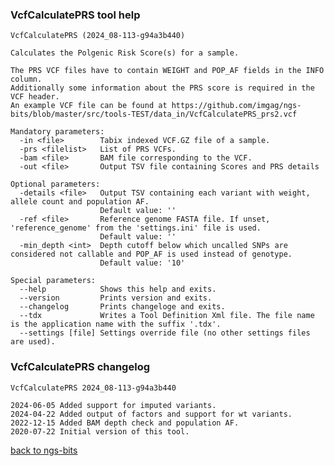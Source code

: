 ### VcfCalculatePRS tool help
	VcfCalculatePRS (2024_08-113-g94a3b440)
	
	Calculates the Polgenic Risk Score(s) for a sample.
	
	The PRS VCF files have to contain WEIGHT and POP_AF fields in the INFO column.
	Additionally some information about the PRS score is required in the VCF header.
	An example VCF file can be found at https://github.com/imgag/ngs-bits/blob/master/src/tools-TEST/data_in/VcfCalculatePRS_prs2.vcf
	
	Mandatory parameters:
	  -in <file>        Tabix indexed VCF.GZ file of a sample.
	  -prs <filelist>   List of PRS VCFs.
	  -bam <file>       BAM file corresponding to the VCF.
	  -out <file>       Output TSV file containing Scores and PRS details
	
	Optional parameters:
	  -details <file>   Output TSV containing each variant with weight, allele count and population AF.
	                    Default value: ''
	  -ref <file>       Reference genome FASTA file. If unset, 'reference_genome' from the 'settings.ini' file is used.
	                    Default value: ''
	  -min_depth <int>  Depth cutoff below which uncalled SNPs are considered not callable and POP_AF is used instead of genotype.
	                    Default value: '10'
	
	Special parameters:
	  --help            Shows this help and exits.
	  --version         Prints version and exits.
	  --changelog       Prints changeloge and exits.
	  --tdx             Writes a Tool Definition Xml file. The file name is the application name with the suffix '.tdx'.
	  --settings [file] Settings override file (no other settings files are used).
	
### VcfCalculatePRS changelog
	VcfCalculatePRS 2024_08-113-g94a3b440
	
	2024-06-05 Added support for imputed variants.
	2024-04-22 Added output of factors and support for wt variants.
	2022-12-15 Added BAM depth check and population AF.
	2020-07-22 Initial version of this tool.
[back to ngs-bits](https://github.com/imgag/ngs-bits)